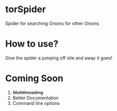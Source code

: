 # torSpider
Spider for searching Onions for other Onions

# How to use?
Give the spider a jumping off site and away it goes!

# Coming Soon
1. ~~Multithreading~~
2. Better Documentation
3. Command line options
